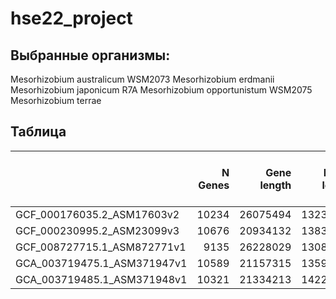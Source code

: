 # hse22_project

## Выбранные организмы:

Mesorhizobium australicum WSM2073
Mesorhizobium erdmanii
Mesorhizobium japonicum R7A
Mesorhizobium opportunistum WSM2075
Mesorhizobium terrae

## Таблица

|                                               |   N Genes |   Gene length |   Exons length |   Incidence of exons |   zh-score > 500 |   Whole length |   N of predicted Z-DNA |
|:----------------------------------------------|--------------:|---------------:|--------------------------:|-------------------------:|-------------------------------------:|-----------------------:|---------------------------------:|
| GCF_000176035.2_ASM17603v2                     |         10234 |       26075494 |                  13239627 |                       51 |                                 4743 |                  50502 |                          1064672 |
| GCF_000230995.2_ASM23099v3                        |         10676 |       20934132 |                  13834048 |                       66 |                                 4743 |                  50502 |                          1064672 |
| GCF_008727715.1_ASM872771v1 |          9135 |       26228029 |                  13084295 |                       50 |                                 4743 |                  50502 |                          1064672 |
| GCA_003719475.1_ASM371947v1                   |         10589 |       21157315 |                  13594502 |                       64 |                                 4743 |                  50502 |                          1064672 |
| GCA_003719485.1_ASM371948v1                   |         10321 |       21334213 |                  14229241 |                       67 |                                 4743 |                  50502 |                          1064672 |
